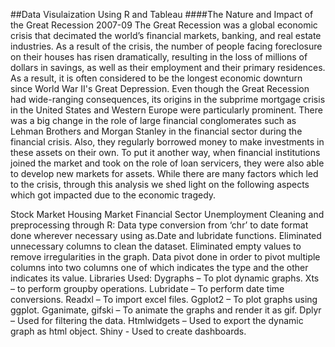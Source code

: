##Data Visulaization Using R and Tableau
####The Nature and Impact of the Great Recession 2007-09
The Great Recession was a global economic crisis that decimated the world’s financial markets, banking, and real estate industries. As a result of the crisis, the number of people facing foreclosure on their houses has risen dramatically, resulting in the loss of millions of dollars in savings, as well as their employment and their primary residences. As a result, it is often considered to be the longest economic downturn since World War II's Great Depression. Even though the Great Recession had wide-ranging consequences, its origins in the subprime mortgage crisis in the United States and Western Europe were particularly prominent. There was a big change in the role of large financial conglomerates such as Lehman Brothers and Morgan Stanley in the financial sector during the financial crisis. Also, they regularly borrowed money to make investments in these assets on their own. To put it another way, when financial institutions joined the market and took on the role of loan servicers, they were also able to develop new markets for assets. While there are many factors which led to the crisis, through this analysis we shed light on the following aspects which got impacted due to the economic tragedy.

Stock Market
Housing Market
Financial Sector
Unemployment
Cleaning and preprocessing through R:
Data type conversion from ‘chr’ to date format done wherever necessary using as.Date and lubridate functions.
Eliminated unnecessary columns to clean the dataset.
Eliminated empty values to remove irregularities in the graph.
Data pivot done in order to pivot multiple columns into two columns one of which indicates the type and the other indicates its value.
Libraries Used:
Dygraphs – To plot dynamic graphs.
Xts – to perform groupby operations.
Lubridate – To perform date time conversions.
Readxl – To import excel files.
Ggplot2 – To plot graphs using ggplot.
Gganimate, gifski – To animate the graphs and render it as gif.
Dplyr – Used for filtering the data.
Htmlwidgets – Used to export the dynamic graph as html object.
Shiny - Used to create dashboards.
